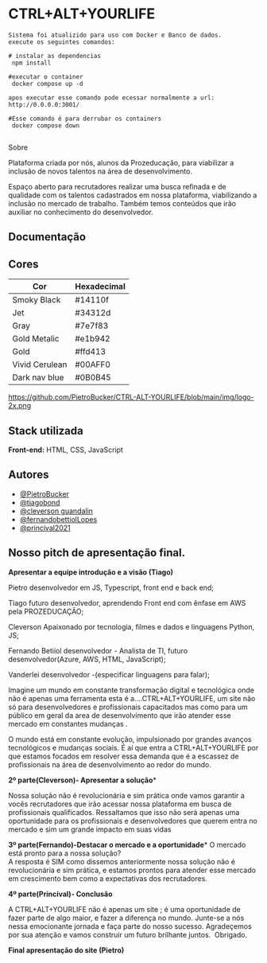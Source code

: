 
# CTRL+ALT+YOURLIFE

```
Sistema foi atualizido para uso com Docker e Banco de dados.
execute os seguintes comandos:

# instalar as dependencias
 npm install

#executar o container 
 docker compose up -d

apos executar esse comando pode ecessar normalmente a url:
http://0.0.0.0:3001/

#Esse comando é para derrubar os containers
 docker compose down


```
Sobre

Plataforma criada por nós, alunos da Prozeducação, para viabilizar a inclusão de novos talentos na área de desenvolvimento.

Espaço aberto para recrutadores realizar uma busca refinada e de qualidade com os talentos cadastrados em nossa plataforma, viabilizando a inclusão no mercado de trabalho. Também temos conteúdos que irão auxiliar no conhecimento do desenvolvedor.

## Documentação

## Cores

| Cor               | Hexadecimal  |
| ----------------- | ------------ |
| Smoky Black       |    #14110f   |
| Jet               |    #34312d   |
| Gray              |    #7e7f83   |
| Gold Metalic      |    #e1b942   |
| Gold              |    #ffd413   |
| Vivid Cerulean    |    #00AFF0   |
| Dark nav blue     |    #0B0B45   |

https://github.com/PietroBucker/CTRL-ALT-YOURLIFE/blob/main/img/logo-2x.png


## Stack utilizada

**Front-end:** HTML, CSS, JavaScript


## Autores

- [@PietroBucker](https://github.com/PietroBucker)
- [@tiagobond](https://github.com/tiagobond)
- [@cleverson guandalin](https://github.com/CleverGnd)
- [@fernandobettiolLopes](https://github.com/FernandoBettiolLopes)
- [@princival2021](https://github.com/Princival2021)

## Nosso pitch de apresentação final.

**Apresentar a equipe introdução e a visão (Tiago)**

Pietro  desenvolvedor em JS, Typescript, front end e back end;

Tiago  futuro desenvolvedor, aprendendo Front end com ênfase em AWS pela PROZEDUCAÇÂO;

Cleverson Apaixonado por tecnologia, filmes e dados e linguagens Python, JS;

Fernando Betiiol desenvolvedor - Analista de TI, futuro desenvolvedor(Azure, AWS, HTML, JavaScript);

Vanderlei desenvolvedor -(especificar  linguagens para falar);

Imagine um mundo em constante transformação digital e tecnológica onde não é apenas uma ferramenta esta é a....CTRL+ALT+YOURLIFE, um site não só para desenvolvedores e profissionais capacitados mas como para um público em geral da area de desenvolvimento que irão atender esse mercado em constantes mudanças .

O mundo está em constante evolução, impulsionado por grandes avanços tecnológicos e mudanças sociais. 
É aí que entra a CTRL+ALT+YOURLIFE por que estamos focados em resolver essa demanda que é a escassez de profissionais na área de desenvolvimento ao redor do mundo.

**2º parte(Cleverson)- Apresentar a solução***

Nossa solução não é revolucionária e sim prática onde vamos garantir a vocês recrutadores que irão acessar nossa plataforma em busca de profissionais qualificados.
Ressaltamos que isso não será apenas uma oportunidade para os profissionais e desenvolvedores que querem entra no mercado e sim um grande impacto em suas vidas

**3º parte(Fernando)-Destacar o mercado e a oportunidade***
O mercado está pronto para a nossa solução?  
A resposta é SIM como dissemos anteriormente nossa solução não é revolucionária e sim prática, e estamos prontos para atender esse mercado em crescimento bem como a expectativas dos recrutadores.

**4º parte(Princival)- Conclusão**

A CTRL+ALT+YOURLIFE não é apenas um site ; é uma oportunidade de fazer parte de algo maior, e fazer a diferença no mundo. 
Junte-se a nós nessa emocionante jornada e faça parte do nosso sucesso.
Agradeçemos por sua atenção e vamos construir um futuro brilhante juntos. 
Obrigado.

**Final apresentação do site (Pietro)**
